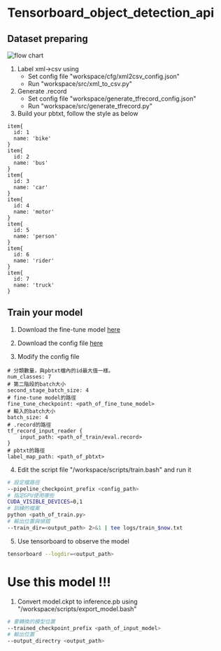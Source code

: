 # Tensorboard_object_detection_api

## Dataset preparing

![flow chart](https://chtseng.files.wordpress.com/2019/02/6340_ynevl46ceg.png?w=760&zoom=2)

1. Label xml->csv using 
    * Set config file "workspace/cfg/xml2csv_config.json"
    * Run "workspace/src/xml_to_csv.py"
2. Generate .record
    * Set config file "workspace/generate_tfrecord_config.json"
    * Run "workspace/src/generate_tfrecord.py"
3. Build your pbtxt, follow the style as below
```
item{
  id: 1
  name: 'bike'
}
item{
  id: 2
  name: 'bus'
}
item{
  id: 3
  name: 'car'
}
item{
  id: 4
  name: 'motor'
}
item{
  id: 5
  name: 'person'
}
item{
  id: 6
  name: 'rider'
}
item{
  id: 7
  name: 'truck'
}
```

## Train your model

1. Download the fine-tune model [here](https://github.com/tensorflow/models/blob/master/research/object_detection/g3doc/detection_model_zoo.md)

2. Download the config file [here](https://github.com/tensorflow/models/tree/master/research/object_detection/samples/configs)

3. Modify the config file
```
# 分類數量，與pbtxt檔內的id最大值一樣。
num_classes: 7
# 第二階段的batch大小
second_stage_batch_size: 4
# fine-tune model的路徑
fine_tune_checkpoint: <path_of_fine_tune_model>
# 輸入的batch大小
batch_size: 4
# .record的路徑
tf_record_input_reader {
    input_path: <path_of_train/eval.record>
}
# pbtxt的路徑
label_map_path: <path_of_pbtxt>
```

4. Edit the script file "/workspace/scripts/train.bash" and run it

```bash
# 設定檔路徑
--pipeline_checkpoint_prefix <config_path>
# 指定GPU使用哪些
CUDA_VISIBLE_DEVICES=0,1
# 訓練的檔案
python <path_of_train.py>
# 輸出位置與偵錯
--train_dir=<output_path> 2>&1 | tee logs/train_$now.txt
```

5. Use tensorboard to observe the model

```bash
tensorboard --logdir=<output_path>
```

# Use this model !!!

1. Convert model.ckpt to inference.pb using "/workspace/scripts/export_model.bash"
```bash
# 要轉換的模型位置
--trained_checkpoint_prefix <path_of_input_model>
# 輸出位置
--output_directry <output_path>
```


